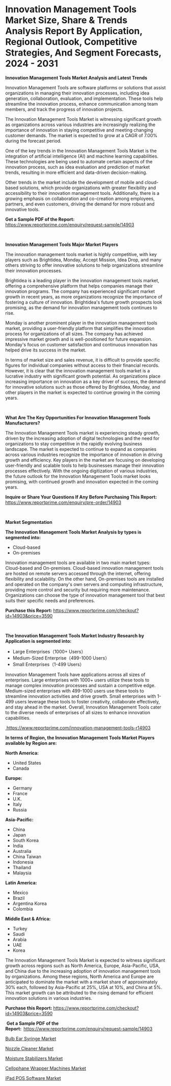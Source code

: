 <p><h1>Innovation Management Tools Market Size, Share & Trends Analysis Report By Application, Regional Outlook, Competitive Strategies, And Segment Forecasts, 2024 - 2031</h1></p><p><strong>Innovation Management Tools Market Analysis and Latest Trends</strong></p>
<p><p>Innovation Management Tools are software platforms or solutions that assist organizations in managing their innovation processes, including idea generation, collaboration, evaluation, and implementation. These tools help streamline the innovation process, enhance communication among team members, and track the progress of innovation projects.</p><p>The Innovation Management Tools Market is witnessing significant growth as organizations across various industries are increasingly realizing the importance of innovation in staying competitive and meeting changing customer demands. The market is expected to grow at a CAGR of 7.00% during the forecast period.</p><p>One of the key trends in the Innovation Management Tools Market is the integration of artificial intelligence (AI) and machine learning capabilities. These technologies are being used to automate certain aspects of the innovation process, such as idea evaluation and prediction of market trends, resulting in more efficient and data-driven decision-making.</p><p>Other trends in the market include the development of mobile and cloud-based solutions, which provide organizations with greater flexibility and accessibility to their innovation management tools. Additionally, there is a growing emphasis on collaboration and co-creation among employees, partners, and even customers, driving the demand for more robust and innovative tools.</p></p>
<p><strong>Get a Sample PDF of the Report:&nbsp;</strong> <a href="https://www.reportprime.com/enquiry/request-sample/14903">https://www.reportprime.com/enquiry/request-sample/14903</a></p>
<p>&nbsp;</p>
<p><strong>Innovation Management Tools Major Market Players</strong></p>
<p><p>The innovation management tools market is highly competitive, with key players such as Brightidea, Monday, Accept Mission, Idea Drop, and many others striving to offer innovative solutions to help organizations streamline their innovation processes.</p><p>Brightidea is a leading player in the innovation management tools market, offering a comprehensive platform that helps companies manage their innovation programs. The company has experienced significant market growth in recent years, as more organizations recognize the importance of fostering a culture of innovation. Brightidea's future growth prospects look promising, as the demand for innovation management tools continues to rise.</p><p>Monday is another prominent player in the innovation management tools market, providing a user-friendly platform that simplifies the innovation process for organizations of all sizes. The company has achieved impressive market growth and is well-positioned for future expansion. Monday's focus on customer satisfaction and continuous innovation has helped drive its success in the market.</p><p>In terms of market size and sales revenue, it is difficult to provide specific figures for individual companies without access to their financial records. However, it is clear that the innovation management tools market is a lucrative industry with significant growth potential. As organizations place increasing importance on innovation as a key driver of success, the demand for innovative solutions such as those offered by Brightidea, Monday, and other players in the market is expected to continue growing in the coming years.</p></p>
<p>&nbsp;</p>
<p><strong>What Are The Key Opportunities For Innovation Management Tools Manufacturers?</strong></p>
<p><p>The Innovation Management Tools market is experiencing steady growth, driven by the increasing adoption of digital technologies and the need for organizations to stay competitive in the rapidly evolving business landscape. The market is expected to continue to expand as companies across various industries recognize the importance of innovation in driving growth and efficiency. Key players in the market are focusing on developing user-friendly and scalable tools to help businesses manage their innovation processes effectively. With the ongoing digitization of various industries, the future outlook for the Innovation Management Tools market looks promising, with continued growth and innovation expected in the coming years.</p></p>
<p><strong>Inquire or Share Your Questions If Any Before Purchasing This Report:</strong> <a href="https://www.reportprime.com/enquiry/pre-order/14903">https://www.reportprime.com/enquiry/pre-order/14903</a></p>
<p>&nbsp;</p>
<p><strong>Market Segmentation</strong></p>
<p><strong>The Innovation Management Tools Market Analysis by types is segmented into:</strong></p>
<p><ul><li>Cloud-based</li><li>On-premises</li></ul></p>
<p><p>Innovation management tools are available in two main market types: Cloud-based and On-premises. Cloud-based innovation management tools are hosted on remote servers accessed through the internet, offering flexibility and scalability. On the other hand, On-premises tools are installed and operated on the company's own servers and computing infrastructure, providing more control and security but requiring more maintenance. Organizations can choose the type of innovation management tool that best suits their specific needs and preferences.</p></p>
<p><strong>Purchase this Report:&nbsp;</strong><a href="https://www.reportprime.com/checkout?id=14903&price=3590">https://www.reportprime.com/checkout?id=14903&price=3590</a></p>
<p>&nbsp;</p>
<p><strong>The Innovation Management Tools Market Industry Research by Application is segmented into:</strong></p>
<p><ul><li>Large Enterprises（1000+ Users）</li><li>Medium-Sized Enterprise（499-1000 Users）</li><li>Small Enterprises（1-499 Users）</li></ul></p>
<p><p>Innovation Management Tools have applications across all sizes of enterprises. Large enterprises with 1000+ users utilize these tools to manage complex innovation processes and sustain a competitive edge. Medium-sized enterprises with 499-1000 users use these tools to streamline innovation activities and drive growth. Small enterprises with 1-499 users leverage these tools to foster creativity, collaborate effectively, and stay ahead in the market. Overall, Innovation Management Tools cater to the diverse needs of enterprises of all sizes to enhance innovation capabilities.</p></p>
<p><a href="https://www.reportprime.com/innovation-management-tools-r14903">&nbsp;https://www.reportprime.com/innovation-management-tools-r14903</a></p>
<p><strong>In terms of Region, the Innovation Management Tools Market Players available by Region are:</strong></p>
<p>
    <p> <strong> North America: </strong>
        <ul>
            <li>United States</li>
            <li>Canada</li>
        </ul>
        </p> 
    <p> <strong> Europe: </strong>
        <ul>
            <li>Germany</li>
            <li>France</li>
            <li>U.K.</li>
            <li>Italy</li>
            <li>Russia</li>
        </ul>
        </p> 
    <p> <strong> Asia-Pacific: </strong>
        <ul>
            <li>China</li>
            <li>Japan</li>
            <li>South Korea</li>
            <li>India</li>
            <li>Australia</li>
            <li>China Taiwan</li>
            <li>Indonesia</li>
            <li>Thailand</li>
            <li>Malaysia</li>
        </ul>
        </p> 
    <p> <strong> Latin America: </strong>
        <ul>
            <li>Mexico</li>
            <li>Brazil</li>
            <li>Argentina Korea</li>
            <li>Colombia</li>
        </ul>
        </p> 
    <p> <strong> Middle East & Africa: </strong>
        <ul>
            <li>Turkey</li>
            <li>Saudi</li>
            <li>Arabia</li>
            <li>UAE</li>
            <li>Korea</li>
        </ul>
    </p>
    </p>
<p><p>The Innovation Management Tools Market is expected to witness significant growth across regions such as North America, Europe, Asia-Pacific, USA, and China due to the increasing adoption of innovation management tools by organizations. Among these regions, North America and Europe are anticipated to dominate the market with a market share of approximately 30% each, followed by Asia-Pacific at 25%, USA at 10%, and China at 5%. This market growth can be attributed to the rising demand for efficient innovation solutions in various industries.</p></p>
<p><strong>Purchase this Report: </strong><a href="https://www.reportprime.com/checkout?id=14903&price=3590">https://www.reportprime.com/checkout?id=14903&price=3590</a></p>
<p>&nbsp;<strong>Get a Sample PDF of the Report:&nbsp;&nbsp;</strong><a href="https://www.reportprime.com/enquiry/request-sample/14903">https://www.reportprime.com/enquiry/request-sample/14903</a></p>
<p><strong></strong></p>
<p><p><a href="https://www.linkedin.com/pulse/global-bulb-ear-syringe-market-projected-grow-cagr-112-nwgtc">Bulb Ear Syringe Market</a></p><p><a href="https://www.linkedin.com/pulse/nozzle-cleaner-market-size-growth-trends-statistics-forecasts-q0ezc">Nozzle Cleaner Market</a></p><p><a href="https://medium.com/@audieyost2008/emerging-trends-in-moisture-stabilizers-market-global-outlook-and-future-prospects-from-2024-c8f98df33ef2">Moisture Stabilizers Market</a></p><p><a href="https://medium.com/@carol.alsopr44536/cellophane-wrapper-machines-market-share-market-analysis-growth-trends-forecasts-for-period-33a9e24fd5d0">Cellophane Wrapper Machines Market</a></p><p><a href="https://github.com/angelajermaine/Market-Research-Report-List-4/blob/main/ipad-pos-software-market.md">iPad POS Software Market</a></p></p>
